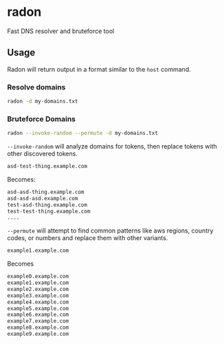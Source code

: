 # radon
Fast DNS resolver and bruteforce tool

## Usage

Radon will return output in a format similar to the `host` command.

### Resolve domains

```bash
radon -d my-domains.txt
```

### Bruteforce Domains

```bash
radon --invoke-random --permute -d my-domains.txt
```

`--invoke-random` will analyze domains for tokens, then replace tokens with other discovered tokens.
```txt
asd-test-thing.example.com
```
Becomes:
```txt
asd-asd-thing.example.com
asd-asd-asd.example.com
test-asd-thing.example.com
test-test-thing.example.com
....
```

`--permute` will attempt to find common patterns like aws regions, country codes, or numbers and replace them with other variants.

```txt
example1.example.com
```

Becomes
```txt
example0.example.com
example1.example.com
example2.example.com
example3.example.com
example4.example.com
example5.example.com
example6.example.com
example7.example.com
example8.example.com
example9.example.com
```